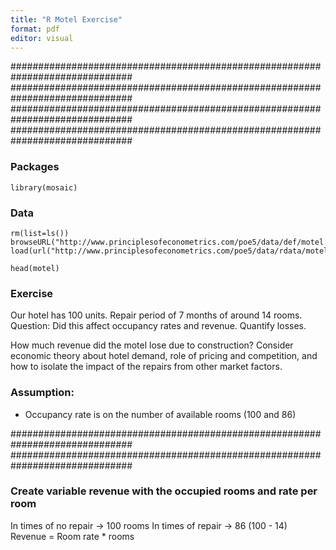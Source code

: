 ```yaml
---
title: "R Motel Exercise"
format: pdf
editor: visual
---
```


##############################################################################
##############################################################################
##############################################################################
##############################################################################

### Packages
```{r}
library(mosaic)
```

### Data
```{r}
rm(list=ls())
browseURL("http://www.principlesofeconometrics.com/poe5/data/def/motel.def")
load(url("http://www.principlesofeconometrics.com/poe5/data/rdata/motel.rdata"))

head(motel)
```

### Exercise
Our hotel has 100 units. Repair period of 7 months of around 14 rooms. 
Question: Did this affect occupancy rates and revenue.
Quantify losses. 

How much revenue did the motel lose due to construction?
Consider economic theory about hotel demand, role of pricing and competition,
and how to isolate the impact of the repairs from other market factors.

### Assumption:
- Occupancy rate is on the number of available rooms (100 and 86)

##############################################################################
##############################################################################

### Create variable revenue with the occupied rooms and rate per room

In times of no repair -> 100 rooms
In times of repair    -> 86 (100 - 14)
Revenue = Room rate * rooms

















